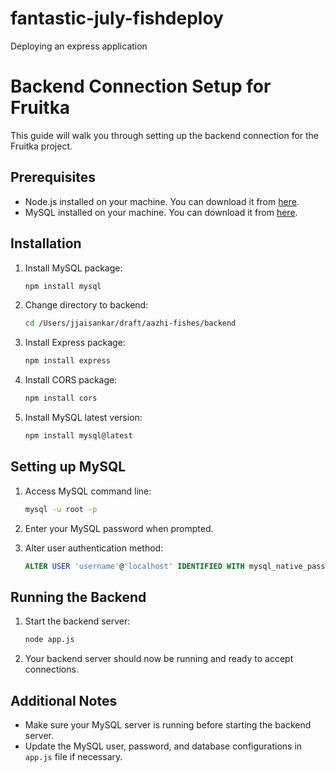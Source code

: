 # fantastic-july-fishdeploy
Deploying an express application
# Backend Connection Setup for Fruitka

This guide will walk you through setting up the backend connection for the Fruitka project.

## Prerequisites

- Node.js installed on your machine. You can download it from [here](https://nodejs.org/](https://docs.npmjs.com/downloading-and-installing-node-js-and-npm)).
- MySQL installed on your machine. You can download it from [here](https://www.mysql.com/](https://dev.mysql.com/doc/refman/8.3/en/windows-installation.html)).


## Installation

1. Install MySQL package:
    ```bash
    npm install mysql
    ```

2. Change directory to backend:
    ```bash
    cd /Users/jjaisankar/draft/aazhi-fishes/backend
    ```

3. Install Express package:
    ```bash
    npm install express
    ```

4. Install CORS package:
    ```bash
    npm install cors
    ```

5. Install MySQL latest version:
    ```bash
    npm install mysql@latest
    ```

## Setting up MySQL

1. Access MySQL command line:
    ```bash
    mysql -u root -p
    ```

2. Enter your MySQL password when prompted.

3. Alter user authentication method:
    ```sql
    ALTER USER 'username'@'localhost' IDENTIFIED WITH mysql_native_password BY 'password';
    ```

## Running the Backend

1. Start the backend server:
    ```bash
    node app.js
    ```

2. Your backend server should now be running and ready to accept connections.

## Additional Notes

- Make sure your MySQL server is running before starting the backend server.
- Update the MySQL user, password, and database configurations in `app.js` file if necessary.
